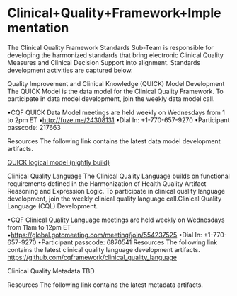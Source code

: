 # Clinical+Quality+Framework+Implementation

The Clinical Quality Framework Standards Sub-Team is responsible for developing the harmonized standards that bring electronic Clinical Quality Measures and Clinical Decision Support into alignment. Standards development activities are captured below.



Quality Improvement and Clinical Knowledge (QUICK) Model Development
The QUICK Model is the data model for the Clinical Quality Framework. To participate in data model development, join the weekly data model call.

•CQF QUICK Data Model meetings are held weekly on Wednesdays from 1 to 2pm ET
•http://fuze.me/24308131
•Dial In: +1-770-657-9270
•Participant passcode: 217663

Resources
The following link contains the latest data model development artifacts.

[QUICK logical model (nightly build)](https://github.com/cqframework/OneModel/tree/master/QUICK/eap)


Clinical Quality Language
The Clinical Quality Language builds on functional requirements defined in the Harmonization of Health Quality Artifact Reasoning and Expression Logic. To participate in clinical quality language development, join the weekly clinical quality language call.Clinical Quality Language (CQL) Development.

•CQF Clinical Quality Language meetings are held weekly on Wednesdays from 11am to 12pm ET
•https://global.gotomeeting.com/meeting/join/554237525
•Dial In: +1-770-657-9270
•Participant passcode: 6870541
Resources
The following link contains the latest clinical quality language development artifacts.
https://github.com/cqframework/clinical_quality_language

Clinical Quality Metadata
TBD

Resources
The following link contains the latest metadata artifacts.
